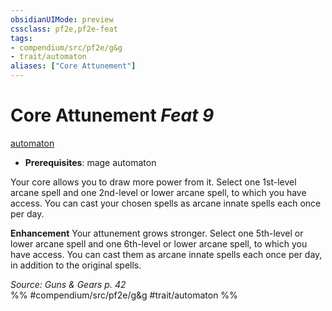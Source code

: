 ```yaml
---
obsidianUIMode: preview
cssclass: pf2e,pf2e-feat
tags:
- compendium/src/pf2e/g&g
- trait/automaton
aliases: ["Core Attunement"]
---
```

# Core Attunement  *Feat 9*  
[automaton](automaton-g-g.md "Automaton Ancestry & Heritage Trait")  

- **Prerequisites**: mage automaton

Your core allows you to draw more power from it. Select one 1st-level arcane spell and one 2nd-level or lower arcane spell, to which you have access. You can cast your chosen spells as arcane innate spells each once per day.

**Enhancement** Your attunement grows stronger. Select one 5th-level or lower arcane spell and one 6th-level or lower arcane spell, to which you have access. You can cast them as arcane innate spells each once per day, in addition to the original spells.

*Source: Guns & Gears p. 42*  
%% #compendium/src/pf2e/g&g #trait/automaton %%